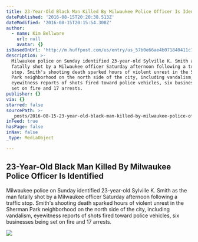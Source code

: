 ```yaml
---
title: 23-Year-Old Black Man Killed By Milwaukee Police Officer Is Identified
datePublished: '2016-08-15T20:20:38.513Z'
dateModified: '2016-08-15T20:15:54.308Z'
author:
  - name: Kim Bellware
    url: null
    avatar: {}
isBasedOnUrl: 'http://m.huffpost.com/us/entry/us_57b0e66ae4b071840411c739'
description: >-
  Milwaukee police on Sunday identified 23-year-old Sylville K. Smith as the man
  fatally shot by a Milwaukee officer Saturday afternoon following a traffic
  stop. Smith's shooting death sparked hours of violent unrest in the Sherman
  Park neighborhood on the north side of the city, including vandalism,
  eyewitness reports of shots fired toward police vehicles, six businesses being
  set on fire and 17 arrests.
publisher: {}
via: {}
starred: false
sourcePath: >-
  _posts/2016-08-15-23-year-old-black-man-killed-by-milwaukee-police-officer-is.md
inFeed: true
hasPage: false
inNav: false
_type: MediaObject

---
```

<article style=""><h1>23-Year-Old Black Man Killed By Milwaukee Police Officer Is Identified</h1><p>Milwaukee police on Sunday identified 23-year-old Sylville K. Smith as the man fatally shot by a Milwaukee officer Saturday afternoon following a traffic stop. Smith's shooting death sparked hours of violent unrest in the Sherman Park neighborhood on the north side of the city, including vandalism, eyewitness reports of shots fired toward police vehicles, six businesses being set on fire and 17 arrests.</p><img src="http://img.huffingtonpost.com/asset/2000_1000/57b119791700002c00d1eb1c.jpeg" /></article>